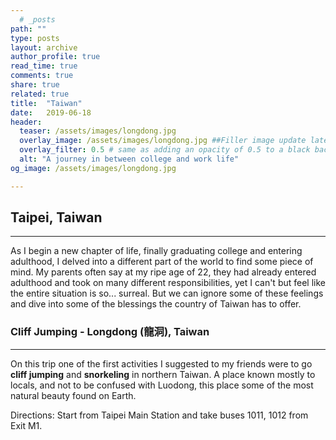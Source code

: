 ```yaml
---
  # _posts
path: ""
type: posts
layout: archive
author_profile: true
read_time: true
comments: true
share: true
related: true
title:  "Taiwan"
date:   2019-06-18
header:
  teaser: /assets/images/longdong.jpg
  overlay_image: /assets/images/longdong.jpg ##Filler image update later
  overlay_filter: 0.5 # same as adding an opacity of 0.5 to a black background
  alt: "A journey in between college and work life" 
og_image: /assets/images/longdong.jpg

---
```


## Taipei, Taiwan ##
---
As I begin a new chapter of life, finally graduating college and entering adulthood, I delved into a different part of the world to find some piece of mind. My parents often say at my ripe age of 22, they had already entered adulthood and took on many different responsibilities, yet I can't but feel like the entire situation is so... surreal. But we can ignore some of these feelings and dive into some of the blessings the country of Taiwan has to offer.


### Cliff Jumping - Longdong (龍洞), Taiwan ###
---

On this trip one of the first activities I suggested to my friends were to go **cliff jumping** and **snorkeling** in northern Taiwan. A place known mostly to locals, and not to be confused with Luodong, this place some of the most natural beauty found on Earth. 

Directions: 
Start from Taipei Main Station and take buses 1011, 1012 from Exit M1.

